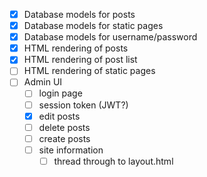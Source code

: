 - [x] Database models for posts
- [x] Database models for static pages
- [x] Database models for username/password
- [x] HTML rendering of posts
- [x] HTML rendering of post list
- [ ] HTML rendering of static pages
- [ ] Admin UI
  - [ ] login page
  - [ ] session token (JWT?)
  - [x] edit posts
  - [ ] delete posts
  - [ ] create posts
  - [ ] site information
    - [ ] thread through to layout.html